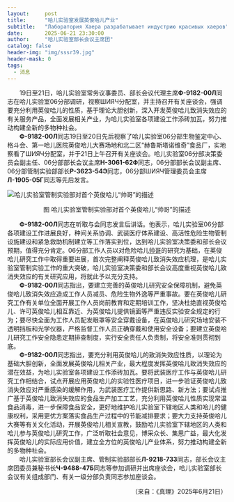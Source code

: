 ```yaml
---
layout:     post
title:      "哈儿实验室发展英俊哈儿产业"
subtitle:   "Лаборатория Хаера разрабатывает индустрию красивых хаеров"
date:       2025-06-21 23:30:00
author:     "哈儿实验室部长会议主席团"
catalog: false
header-img: "img/sssr39.jpg"
header-mask: 0
tags:
  - 消息
---
```


&emsp;&emsp;19日至21日，哈儿实验室常务议事委员、部长会议代理主席**Ф-9182-00Л**同志在哈儿实验室06分部调研，视察ШИЯЧ分配室，并主持召开有关座谈会，强调要充分利用英俊哈儿的性质，基于理论大胆创新，深入开发英俊哈儿致消失效应的有关服务产品，全面发展相关产业，为哈儿实验室各项建设工作添砖加瓦，努力推动构建全新的多物种社会。  
&emsp;&emsp;**Ф-9182-00Л**同志19日至20日先后视察了哈儿实验室06分部生物鉴定中心、格斗会、第一哈儿医院英俊哈儿大赛场地和北二区“赫鲁斯塔诺维奇”食品厂，实地察看了ШИЯЧ分配室，并于21日上午召开有关座谈会。哈儿实验室06分部决策委员会副主任、06分部部长会议主席**Н-3061-62Ф**同志，06分部部长会议副主席、06分部管制实验部部长**Р-3623-54Э**同志，06分部ШИЯЧ管理委员会主席**Л-1905-05Г**同志等先后发言。

![哈儿实验室管制实验部对首个英俊哈儿“帅哥”的描述](../../../../img/msgimg/2025_06_21-1.png)
<div style="text-align: center">图&nbsp;哈儿实验室管制实验部对首个英俊哈儿“帅哥”的描述</div>

&emsp;&emsp;**Ф-9182-00Л**同志在听取与会同志发言后讲话。他表示，哈儿实验室06分部各项建设工作进展良好，种间关系协调、武装医疗体系建设、高活性危险生物管制设施建设和紧急救助机制建立等工作落实到位，达到哈儿实验室决策委和部长会议预期，值得充分肯定。06分部工作人员以对危险哈儿[帅哥](../../../../bdohlh/index.html?haer=18)的研究为基础，在英俊哈儿研究工作中取得重要进展，首次完整阐释英俊哈儿致消失效应机理，是哈儿实验室管制实验工作的重大突破，哈儿实验室决策委和部长会议高度重视英俊哈儿致消失效应的有关研究应用，将就此予以充分支持。  
&emsp;&emsp;**Ф-9182-00Л**同志指出，要建立完善的英俊哈儿研究安全保障机制，避免英俊哈儿致消失效应造成工作人员减员、危险生物外逸等严重事故。要在英俊哈儿研究工作有关单位全面开展工作人员岗前教育和定期培训工作，坚决杜绝直视英俊哈儿、许可英俊哈儿相互靠近、为英俊哈儿提供镜面等严重违反实验安全规定的行为；要尽快全面为工作人员配发眼罩等安全穿戴设备，在英俊哈儿研究场地安装不透明挡板和光学仪器，严格监督工作人员正确穿戴和使用安全设备；要建立英俊哈儿研究工作安全隐患定期排查制度，实行安全责任人负责制，将安全准则贯彻到底。  
&emsp;&emsp;**Ф-9182-00Л**同志指出，要充分利用英俊哈儿的致消失效应性质，以理论为基础大胆创新，全面发展英俊哈儿相关产业，最大程度发挥英俊哈儿致消失效应的潜在效益，为哈儿实验室各项建设工作添砖加瓦。要将武装医疗工作与英俊哈儿研究工作相结合，试点开展应用英俊哈儿的实验性医疗项目，进一步验证英俊哈儿致消失效应对严重感染的缓解作用，为武装医疗工作提供新思路、新方法；要试点推广基于英俊哈儿致消失效应的食品生产加工工艺，充分利用英俊哈儿性质实现常温食品消毒，进一步保障食品安全，更好地维护哈儿实验室下辖地区人类和哈儿的健康权利，采用更优方案落实食品生产过程中的节能减排要求；要大力支持英俊哈儿大赛等有关文化活动，开展英俊哈儿相关宣教，鼓励哈儿实验室下辖地区的人类和哈儿参与英俊哈儿研究工作，广泛听取社会意见，博采众长、集思广益，最大化发挥英俊哈儿的实际应用价值，建立全方位的英俊哈儿产业体系，努力推动构建全新的多物种社会。  
&emsp;&emsp;哈儿实验室部长会议副主席、管制实验部部长**Л-9218-73З**同志，部长会议主席团委员兼秘书长**Ч-9488-47Б**同志等参加调研并出席座谈会，哈儿实验室部长会议有关组成部门、有关一级分部负责同志参加座谈会。
<div style="text-align: right">（来自：《真理》2025年6月21日）</div>